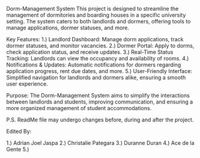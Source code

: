 Dorm-Management System
This project is designed to streamline the management of dormitories and boarding houses in a specific university setting. The system caters to both landlords and dormers, offering tools to manage applications, dormer statuses, and more.

Key Features:
1.) Landlord Dashboard: Manage dorm applications, track dormer statuses, and monitor vacancies.
2.) Dormer Portal: Apply to dorms, check application status, and receive updates.
3.) Real-Time Status Tracking: Landlords can view the occupancy and availability of rooms.
4.) Notifications & Updates: Automatic notifications for dormers regarding application progress, rent due dates, and more.
5.) User-Friendly Interface: Simplified navigation for landlords and dormers alike, ensuring a smooth user experience.

Purpose:
The Dorm-Management System aims to simplify the interactions between landlords and students, improving communication, and ensuring a more organized management of student accommodations.

P.S. ReadMe file may undergo changes before, during and after the project.




Edited By:

1.) Adrian Joel Jaspa
2.) Christalie Pategara
3.) Duranne Duran
4.) Ace de la Gente
5.)
